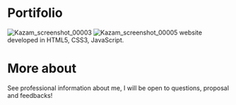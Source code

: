 # Portifolio
![Kazam_screenshot_00003](https://user-images.githubusercontent.com/54954812/114974869-9b513300-9e59-11eb-9e64-a5e99cabd90c.png)
![Kazam_screenshot_00005](https://user-images.githubusercontent.com/54954812/114974362-9d66c200-9e58-11eb-8f10-a21b41eecd24.png)
website developed in HTML5, CSS3, JavaScript.

# More about
See professional information about me, I will be open to questions, proposal and feedbacks!

